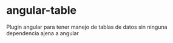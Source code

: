 # angular-table
Plugin angular para tener manejo de tablas de datos sin ninguna dependencia ajena a angular
